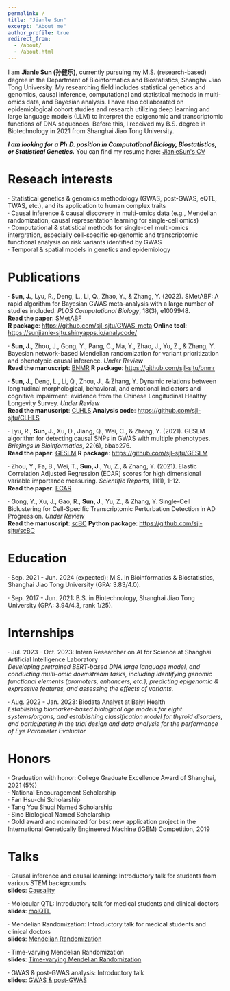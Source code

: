 ```yaml
---
permalink: /
title: "Jianle Sun"
excerpt: "About me"
author_profile: true
redirect_from: 
  - /about/
  - /about.html
---
```


I am **Jianle Sun (孙健乐)**, currently pursuing my M.S. (research-based) degree in the Department of Bioinformatics and Biostatistics, Shanghai Jiao Tong University. My researching field includes statistical genetics and genomics, causal inference, computational and statistical methods in multi-omics data, and Bayesian analysis. I have also collaborated on epidemiological cohort studies and research utilizing deep learning and large language models (LLM) to interpret the epigenomic and transcriptomic functions of DNA sequences. Before this, I received my B.S. degree in Biotechnology in 2021 from Shanghai Jiao Tong University. 

***I am looking for a Ph.D. position in Computational Biology, Biostatistics, or Statistical Genetics.*** You can find my resume here: [JianleSun's CV](../files/CV_JianleSun.pdf)

Reseach interests
======
·	Statistical genetics & genomics methodology (GWAS, post-GWAS, eQTL, TWAS, etc.), and its application to human complex traits <br>
·	Causal inference & causal discovery in multi-omics data (e.g., Mendelian randomization, causal representation learning for single-cell omics) <br>
·	Computational & statistical methods for single-cell multi-omics intergration, especially cell-specific epigenomic and transcriptomic functional analysis on risk variants identified by GWAS <br>
·	Temporal & spatial models in genetics and epidemiology

Publications
======
·	**Sun, J.**, Lyu, R., Deng, L., Li, Q., Zhao, Y., & Zhang, Y. (2022). SMetABF: A rapid algorithm for Bayesian GWAS meta-analysis with a large number of studies included. *PLOS Computational Biology*, 18(3), e1009948. <br>
**Read the paper**: [SMetABF](../files/SMetABF.pdf) <br>
**R package**: <https://github.com/sjl-sjtu/GWAS_meta>
**Online tool**: <https://sunjianle-sjtu.shinyapps.io/analycode/>

·	**Sun, J.**, Zhou, J., Gong, Y., Pang, C., Ma, Y., Zhao, J., Yu, Z., & Zhang, Y. Bayesian network-based Mendelian randomization for variant prioritization and phenotypic causal inference. *Under Review* <br>
**Read the manuscript**: [BNMR](../files/BNMR.pdf)
**R package**: <https://github.com/sjl-sjtu/bnmr>

·	**Sun, J.**, Deng, L., Li, Q., Zhou, J., & Zhang, Y. Dynamic relations between longitudinal morphological, behavioral, and emotional indicators and cognitive impairment: evidence from the Chinese Longitudinal Healthy Longevity Survey. *Under Review* <br>
**Read the manuscript**: [CLHLS](../files/CLHLS.pdf)
**Analysis code**: <https://github.com/sjl-sjtu/CLHLS>

·	Lyu, R., **Sun, J.**, Xu, D., Jiang, Q., Wei, C., & Zhang, Y. (2021). GESLM algorithm for detecting causal SNPs in GWAS with multiple phenotypes. *Briefings in Bioinformatics*, 22(6), bbab276. <br>
**Read the paper**: [GESLM](../files/GESLM.pdf)
**R package**: <https://github.com/sjl-sjtu/GESLM>

·	Zhou, Y., Fa, B., Wei, T., **Sun, J.**, Yu, Z., & Zhang, Y. (2021). Elastic Correlation Adjusted Regression (ECAR) scores for high dimensional variable importance measuring. *Scientific Reports*, 11(1), 1-12. <br>
**Read the paper**: [ECAR](../files/ECAR.pdf)

·	Gong, Y., Xu, J., Gao, R., **Sun, J.**, Yu, Z., & Zhang, Y. Single-Cell Biclustering for Cell-Specific Transcriptomic Perturbation Detection in AD Progression. *Under Review* <br>
**Read the manuscript**: [scBC](../files/scBC.pdf)
**Python package**: <https://github.com/sjl-sjtu/scBC>


Education
======
·	Sep. 2021 - Jun. 2024 (expected): M.S. in Bioinformatics & Biostatistics, Shanghai Jiao Tong University (GPA: 3.83/4.0).

·	Sep. 2017 - Jun. 2021: B.S. in Biotechnology, Shanghai Jiao Tong University (GPA: 3.94/4.3, rank 1/25).


Internships
======
·	Jul. 2023 - Oct. 2023: Intern Researcher on AI for Science at Shanghai Artificial Intelligence Laboratory <br>
*Developing pretrained BERT-based DNA large language model, and conducting multi-omic downstream tasks, including identifying genomic functional elements (promoters, enhancers, etc.), predicting epigenomic & expressive features, and assessing the effects of variants.*

·	Aug. 2022 - Jan. 2023: Biodata Analyst at Baiyi Health <br>
*Establishing biomarker-based biological age models for eight systems/organs, and establishing classification model for thyroid disorders, and participating in the trial design and data analysis for the performance of Eye Parameter Evaluator*


Honors
======
·	Graduation with honor: College Graduate Excellence Award of Shanghai, 2021 (5%) <br>
·	National Encouragement Scholarship <br>
·	Fan Hsu-chi Scholarship <br>
·	Tang You Shuqi Named Scholarship <br>
·	Sino Biological Named Scholarship <br>
·	Gold award and nominated for best new application project in the International Genetically Engineered Machine (iGEM) Competition, 2019


Talks
======
·	Causal inference and causal learning:  Introductory talk for students from various STEM backgrounds <br>
**slides**: [Causality](../files/causality.pdf)

·	Molecular QTL: Introductory talk for medical students and clinical doctors <br>
**slides**: [molQTL](../files/molQTL.pdf)

·	Mendelian Randomization: Introductory talk for medical students and clinical doctors <br>
**slides**: [Mendelian Randomization](../files/MendelianRandomization.pdf)

·	Time-varying Mendelian Randomization <br>
**slides**: [Time-varying Mendelian Randomization](../files/time_varying_MR.pdf)

·	GWAS & post-GWAS analysis: Introductory talk <br>
**slides**: [GWAS & post-GWAS](../files/GWAS.pdf)

